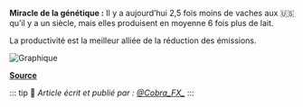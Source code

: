 **Miracle de la génétique :**
Il y a aujourd’hui 2,5 fois moins de vaches aux 🇺🇸 qu’il y a un siècle, mais elles produisent en moyenne 6 fois plus de lait.

La productivité est la meilleur alliée de la réduction des émissions.

![Graphique](https://pbs.twimg.com/media/GeLAQ-OXkAA8wkp?format=jpg&name=small)

**[Source](https://worksinprogress.co/issue/how-big-data-created-the-modern-dairy-cow/)**

::: tip 📰
*Article écrit et publié par : [@Cobra_FX_](https://x.com/Cobra_FX_)*
:::